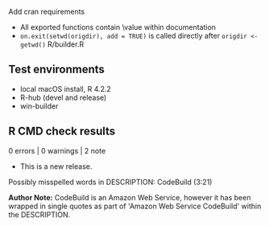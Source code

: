 Add cran requirements

* All exported functions contain \value within documentation
* `on.exit(setwd(origdir), add = TRUE)` is called directly after `origdir <- getwd()` R/builder.R

## Test environments

* local macOS install, R 4.2.2
* R-hub (devel and release)
* win-builder

## R CMD check results

0 errors | 0 warnings | 2 note

* This is a new release.

Possibly misspelled words in DESCRIPTION:
  CodeBuild (3:21)

**Author Note:** CodeBuild is an Amazon Web Service, however it has been wrapped in single quotes as part of 'Amazon Web Service CodeBuild' within the DESCRIPTION.
